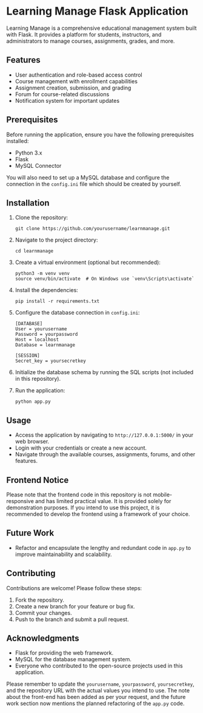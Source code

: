 # Learning Manage Flask Application

Learning Manage is a comprehensive educational management system built with Flask. It provides a platform for students, instructors, and administrators to manage courses, assignments, grades, and more.

## Features

- User authentication and role-based access control
- Course management with enrollment capabilities
- Assignment creation, submission, and grading
- Forum for course-related discussions
- Notification system for important updates

## Prerequisites

Before running the application, ensure you have the following prerequisites installed:

- Python 3.x
- Flask
- MySQL Connector

You will also need to set up a MySQL database and configure the connection in the `config.ini` file which should be created by yourself.

## Installation

1. Clone the repository:

   ```
   git clone https://github.com/yourusername/learnmanage.git
   ```

2. Navigate to the project directory:

   ```
   cd learnmanage
   ```

3. Create a virtual environment (optional but recommended):

   ```
   python3 -m venv venv
   source venv/bin/activate  # On Windows use `venv\Scripts\activate`
   ```

4. Install the dependencies:

   ```
   pip install -r requirements.txt
   ```

5. Configure the database connection in `config.ini`:

   ```
   [DATABASE]
   User = yourusername
   Password = yourpassword
   Host = localhost
   Database = learnmanage
   
   [SESSION]
   Secret_key = yoursecretkey
   ```

6. Initialize the database schema by running the SQL scripts (not included in this repository).

7. Run the application:

   ```
   python app.py
   ```

## Usage

- Access the application by navigating to `http://127.0.0.1:5000/` in your web browser.
- Login with your credentials or create a new account.
- Navigate through the available courses, assignments, forums, and other features.

## Frontend Notice

Please note that the frontend code in this repository is not mobile-responsive and has limited practical value. It is provided solely for demonstration purposes. If you intend to use this project, it is recommended to develop the frontend using a framework of your choice.

## Future Work

- Refactor and encapsulate the lengthy and redundant code in `app.py` to improve maintainability and scalability.

## Contributing

Contributions are welcome! Please follow these steps:

1. Fork the repository.
2. Create a new branch for your feature or bug fix.
3. Commit your changes.
4. Push to the branch and submit a pull request.


## Acknowledgments

- Flask for providing the web framework.
- MySQL for the database management system.
- Everyone who contributed to the open-source projects used in this application.

Please remember to update the `yourusername`, `yourpassword`, `yoursecretkey`, and the repository URL with the actual values you intend to use. The note about the front-end has been added as per your request, and the future work section now mentions the planned refactoring of the `app.py` code.
